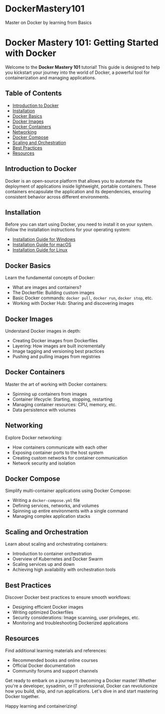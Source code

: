 # DockerMastery101
Master on Docker by learning from Basics

# Docker Mastery 101: Getting Started with Docker

Welcome to the **Docker Mastery 101** tutorial! This guide is designed to help you kickstart your journey into the world of Docker, a powerful tool for containerization and managing applications.

## Table of Contents

- [Introduction to Docker](#introduction-to-docker)
- [Installation](#installation)
- [Docker Basics](#docker-basics)
- [Docker Images](#docker-images)
- [Docker Containers](#docker-containers)
- [Networking](#networking)
- [Docker Compose](#docker-compose)
- [Scaling and Orchestration](#scaling-and-orchestration)
- [Best Practices](#best-practices)
- [Resources](#resources)

## Introduction to Docker

Docker is an open-source platform that allows you to automate the deployment of applications inside lightweight, portable containers. These containers encapsulate the application and its dependencies, ensuring consistent behavior across different environments.

## Installation

Before you can start using Docker, you need to install it on your system. Follow the installation instructions for your operating system:
- [Installation Guide for Windows](https://docs.docker.com/desktop/install/windows-install/)
- [Installation Guide for macOS](https://docs.docker.com/desktop/install/mac-install/)
- [Installation Guide for Linux](https://docs.docker.com/desktop/install/linux-install/)

## Docker Basics

Learn the fundamental concepts of Docker:
- What are images and containers?
- The Dockerfile: Building custom images
- Basic Docker commands: `docker pull`, `docker run`, `docker stop`, etc.
- Working with Docker Hub: Sharing and discovering images

## Docker Images

Understand Docker images in depth:
- Creating Docker images from Dockerfiles
- Layering: How images are built incrementally
- Image tagging and versioning best practices
- Pushing and pulling images from registries

## Docker Containers

Master the art of working with Docker containers:
- Spinning up containers from images
- Container lifecycle: Starting, stopping, restarting
- Managing container resources: CPU, memory, etc.
- Data persistence with volumes

## Networking

Explore Docker networking:
- How containers communicate with each other
- Exposing container ports to the host system
- Creating custom networks for container communication
- Network security and isolation

## Docker Compose

Simplify multi-container applications using Docker Compose:
- Writing a `docker-compose.yml` file
- Defining services, networks, and volumes
- Spinning up entire environments with a single command
- Managing complex application stacks

## Scaling and Orchestration

Learn about scaling and orchestrating containers:
- Introduction to container orchestration
- Overview of Kubernetes and Docker Swarm
- Scaling services up and down
- Achieving high availability with orchestration tools

## Best Practices

Discover Docker best practices to ensure smooth workflows:
- Designing efficient Docker images
- Writing optimized Dockerfiles
- Security considerations: Image scanning, user privileges, etc.
- Monitoring and troubleshooting Dockerized applications

## Resources

Find additional learning materials and references:
- Recommended books and online courses
- Official Docker documentation
- Community forums and support channels

Get ready to embark on a journey to becoming a Docker master! Whether you're a developer, sysadmin, or IT professional, Docker can revolutionize how you build, ship, and run applications. Let's dive in and start mastering Docker together.

Happy learning and containerizing!
